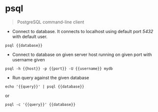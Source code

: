 # psql

> PostgreSQL command-line client

- Connect to database. It connects to localhost using default port *5432* with default user.

`psql {{database}}`

- Connect to database on given server host running on given port with username given

`psql -h {{host}} -p {{port}} -U {{username}} mydb`

- Run query against the given database

`echo '{{query}}' | psql {{database}}`

or

`psql -c '{{query}}' {{database}}`
